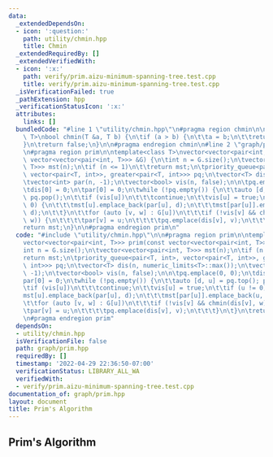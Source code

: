 ```yaml
---
data:
  _extendedDependsOn:
  - icon: ':question:'
    path: utility/chmin.hpp
    title: Chmin
  _extendedRequiredBy: []
  _extendedVerifiedWith:
  - icon: ':x:'
    path: verify/prim.aizu-minimum-spanning-tree.test.cpp
    title: verify/prim.aizu-minimum-spanning-tree.test.cpp
  _isVerificationFailed: true
  _pathExtension: hpp
  _verificationStatusIcon: ':x:'
  attributes:
    links: []
  bundledCode: "#line 1 \"utility/chmin.hpp\"\n#pragma region chmin\n\ntemplate<typename\
    \ T>\nbool chmin(T &a, T b) {\n\tif (a > b) {\n\t\ta = b;\n\t\treturn true;\n\t\
    }\n\treturn false;\n}\n\n#pragma endregion chmin\n#line 2 \"graph/prim.hpp\"\n\
    \n#pragma region prim\n\ntemplate<class T>\nvector<vector<pair<int, T>>> prim(const\
    \ vector<vector<pair<int, T>>> &G) {\n\tint n = G.size();\n\tvector<vector<pair<int,\
    \ T>>> mst(n);\n\tif (n <= 1)\n\t\treturn mst;\n\tpriority_queue<pair<T, int>,\
    \ vector<pair<T, int>>, greater<pair<T, int>>> pq;\n\tvector<T> dis(n, numeric_limits<T>::max());\n\
    \tvector<int> par(n, -1);\n\tvector<bool> vis(n, false);\n\n\tpq.emplace(0, 0);\n\
    \tdis[0] = 0;\n\tpar[0] = 0;\n\twhile (!pq.empty()) {\n\t\tauto [d, u] = pq.top();\
    \ pq.pop();\n\t\tif (vis[u])\n\t\t\tcontinue;\n\t\tvis[u] = true;\n\t\tif (u !=\
    \ 0) {\n\t\t\tmst[u].emplace_back(par[u], d);\n\t\t\tmst[par[u]].emplace_back(u,\
    \ d);\n\t\t}\n\t\tfor (auto [v, w] : G[u])\n\t\t\tif (!vis[v] && chmin(dis[v],\
    \ w)) {\n\t\t\t\tpar[v] = u;\n\t\t\t\tpq.emplace(dis[v], v);\n\t\t\t}\n\t}\n\t\
    return mst;\n}\n\n#pragma endregion prim\n"
  code: "#include \"utility/chmin.hpp\"\n\n#pragma region prim\n\ntemplate<class T>\n\
    vector<vector<pair<int, T>>> prim(const vector<vector<pair<int, T>>> &G) {\n\t\
    int n = G.size();\n\tvector<vector<pair<int, T>>> mst(n);\n\tif (n <= 1)\n\t\t\
    return mst;\n\tpriority_queue<pair<T, int>, vector<pair<T, int>>, greater<pair<T,\
    \ int>>> pq;\n\tvector<T> dis(n, numeric_limits<T>::max());\n\tvector<int> par(n,\
    \ -1);\n\tvector<bool> vis(n, false);\n\n\tpq.emplace(0, 0);\n\tdis[0] = 0;\n\t\
    par[0] = 0;\n\twhile (!pq.empty()) {\n\t\tauto [d, u] = pq.top(); pq.pop();\n\t\
    \tif (vis[u])\n\t\t\tcontinue;\n\t\tvis[u] = true;\n\t\tif (u != 0) {\n\t\t\t\
    mst[u].emplace_back(par[u], d);\n\t\t\tmst[par[u]].emplace_back(u, d);\n\t\t}\n\
    \t\tfor (auto [v, w] : G[u])\n\t\t\tif (!vis[v] && chmin(dis[v], w)) {\n\t\t\t\
    \tpar[v] = u;\n\t\t\t\tpq.emplace(dis[v], v);\n\t\t\t}\n\t}\n\treturn mst;\n}\n\
    \n#pragma endregion prim"
  dependsOn:
  - utility/chmin.hpp
  isVerificationFile: false
  path: graph/prim.hpp
  requiredBy: []
  timestamp: '2022-04-29 22:36:50-07:00'
  verificationStatus: LIBRARY_ALL_WA
  verifiedWith:
  - verify/prim.aizu-minimum-spanning-tree.test.cpp
documentation_of: graph/prim.hpp
layout: document
title: Prim's Algorithm
---
```


## Prim's Algorithm